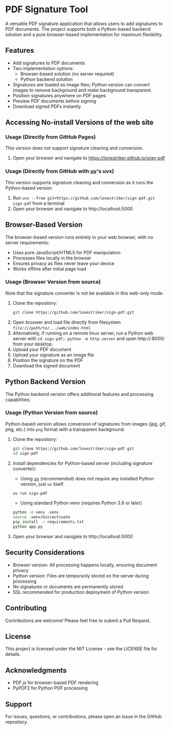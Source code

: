 # PDF Signature Tool

A versatile PDF signature application that allows users to add signatures to PDF documents. The project supports both a Python-based backend solution and a pure browser-based implementation for maximum flexibility.

## Features

- Add signatures to PDF documents
- Two implementation options:
  - Browser-based solution (no server required)
  - Python backend solution
- Signatures are loaded as image files; Python version can convert images to remove background and make background transparent.
- Position signatures anywhere on PDF pages
- Preview PDF documents before signing
- Download signed PDFs instantly


## Accessing No-install Versions of the web site

### Usage (Directly from GitHub Pages)

This version does not support signature cleaning and conversion.

1. Open your browser and navigate to https://lonestriker.github.io/sign-pdf

### Usage (Directly from GitHub with [uv](https://docs.astral.sh/uv/getting-started/installation/)'s uvx)

This version supports signature cleaning and conversion as it runs the Python-based version

1. Run `uvx --from git+https://github.com/lonestriker/sign-pdf.git sign-pdf` from a terminal
2. Open your browser and navigate to http://localhost:5000

## Browser-Based Version

The browser-based version runs entirely in your web browser, with no server requirements:

- Uses pure JavaScript/HTML5 for PDF manipulation
- Processes files locally in the browser
- Ensures privacy as files never leave your device
- Works offline after initial page load

### Usage (Browser Version from source)

Note that the signature converter is not be available in this web-only mode.

1. Clone the repository:
   ```bash
   git clone https://github.com/lonestriker/sign-pdf.git
   ```
2. Open broswer and load file directly from filesystem `file:///path/to/.../web/index.html`
3. Alternatively, if running on a remote linux server, run a Python web server with `cd sign-pdf; python -m http.server` and open http://<ip-address-of-your-server>:8000/ from your desktop.
4. Upload your PDF document
5. Upload your signature as an image file
6. Position the signature on the PDF
7. Download the signed document

## Python Backend Version

The Python backend version offers additional features and processing capabilities:

### Usage (Python Version from source)

Python-based version allows conversion of signatures from images (jpg, gif, png, etc.) into `png` format with a transparent background.

1. Clone the repository:
   ```bash
   git clone https://github.com/lonestriker/sign-pdf.git
   cd sign-pdf
   ```

2. Install dependencies for Python-based server (including signature converter):
   * Using [uv](https://docs.astral.sh/uv/getting-started/installation/) (recommended) does not require any installed Python version, just `uv` itself.
    ```bash
    uv run sign-pdf
    ```

   * Using standard Python venv (requires Python 3.9 or later)
    ```bash
    python -m venv .venv
    source .venv/bin/activate
    pip install -r requirements.txt
    python app.py
    ```

4. Open your browser and navigate to http://localhost:5000

## Security Considerations

- Browser version: All processing happens locally, ensuring document privacy
- Python version: Files are temporarily stored on the server during processing
- No signatures or documents are permanently stored
- SSL recommended for production deployment of Python version

## Contributing

Contributions are welcome! Please feel free to submit a Pull Request.

## License

This project is licensed under the MIT License - see the LICENSE file for details.

## Acknowledgments

- PDF.js for browser-based PDF rendering
- PyPDF2 for Python PDF processing

## Support

For issues, questions, or contributions, please open an issue in the GitHub repository.
